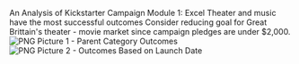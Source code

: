 An Analysis of Kickstarter Campaign
Module 1: Excel
Theater and music have the most successful outcomes
Consider reducing goal for Great Brittain's theater - movie market since campaign pledges are under $2,000. 
![PNG Picture 1 - Parent Category Outcomes](https://user-images.githubusercontent.com/95261157/145748206-273a5fc4-9310-4e08-a75c-8bdf0888f96c.png)
![PNG Picture 2 - Outcomes Based on Launch Date](https://user-images.githubusercontent.com/95261157/145748242-2f23195e-f780-4082-a378-aabc5d6a6839.png)
